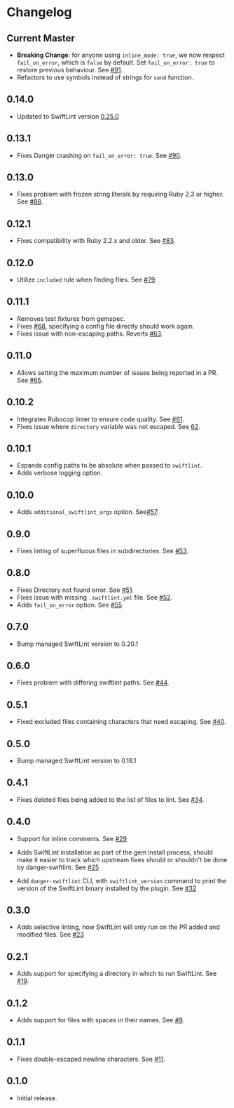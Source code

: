 # Changelog

## Current Master

- **Breaking Change**: for anyone using `inline_mode: true`, we now respect `fail_on_error`, which is `false` by default. Set `fail_on_error: true` to restore previous behaviour. See [#91](https://github.com/ashfurrow/danger-ruby-swiftlint/issues/91).
- Refactors to use symbols instead of strings for `send` function.

## 0.14.0

- Updated to SwiftLint version [0.25.0](https://github.com/realm/SwiftLint/releases/tag/0.25.0)

## 0.13.1

- Fixes Danger crashing on `fail_on_error: true`. See [#90](https://github.com/ashfurrow/danger-ruby-swiftlint/pull/90).

## 0.13.0

- Fixes problem with frozen string literals by requiring Ruby 2.3 or higher. See [#88](https://github.com/ashfurrow/danger-ruby-swiftlint/pull/88).

## 0.12.1

- Fixes compatibility with Ruby 2.2.x and older. See [#83](https://github.com/ashfurrow/danger-ruby-swiftlint/pull/83).

## 0.12.0

- Utilize `included` rule when finding files. See [#79](https://github.com/ashfurrow/danger-ruby-swiftlint/pull/79).

## 0.11.1

- Removes test fixtures from gemspec.
- Fixes [#68](https://github.com/ashfurrow/danger-ruby-swiftlint/issues/68), specifying a config file directly should work again.
- Fixes issue with non-escaping paths. Reverts [#63](https://github.com/ashfurrow/danger-ruby-swiftlint/pull/63).

## 0.11.0

- Allows setting the maximum number of issues being reported in a PR. See [#65](https://github.com/ashfurrow/danger-ruby-swiftlint/pull/65).

## 0.10.2

- Integrates Rubocop linter to ensure code quality. See [#61](https://github.com/ashfurrow/danger-ruby-swiftlint/pull/61).
- Fixes issue where `directory` variable was not escaped. See [62](https://github.com/ashfurrow/danger-ruby-swiftlint/issues/62).

## 0.10.1

- Expands config paths to be absolute when passed to `swiftlint`.
- Adds verbose logging option.

## 0.10.0

- Adds `additional_swiftlint_args` option. See[#57](https://github.com/ashfurrow/danger-ruby-swiftlint/issues/57).

## 0.9.0

- Fixes linting of superfluous files in subdirectories. See [#53](https://github.com/ashfurrow/danger-ruby-swiftlint/pull/53).

## 0.8.0

- Fixes Directory not found error. See [#51](https://github.com/ashfurrow/danger-ruby-swiftlint/pull/51).
- Fixes issue with missing `.swiftlint.yml` file. See [#52](https://github.com/ashfurrow/danger-ruby-swiftlint/pull/52).
- Adds `fail_on_error` option. See [#55](https://github.com/ashfurrow/danger-ruby-swiftlint/pull/55)

## 0.7.0

- Bump managed SwiftLint version to 0.20.1

## 0.6.0

- Fixes problem with differing swiftlint paths. See [#44](https://github.com/ashfurrow/danger-ruby-swiftlint/issues/44).

## 0.5.1

- Fixed excluded files containing characters that need escaping. See [#40](https://github.com/ashfurrow/danger-ruby-swiftlint/pull/40).

## 0.5.0

- Bump managed SwiftLint version to 0.18.1

## 0.4.1

- Fixes deleted files being added to the list of files to lint. See [#34](https://github.com/ashfurrow/danger-ruby-swiftlint/pull/34).

## 0.4.0

- Support for inline comments. See [#29](https://github.com/ashfurrow/danger-ruby-swiftlint/issues/28)

- Adds SwiftLint installation as part of the gem install process, should make
  it easier to track which upstream fixes should or shouldn't be done by
  danger-swiftlint. See [#25](https://github.com/ashfurrow/danger-ruby-swiftlint/issues/25)

- Add `danger-swiftlint` CLI, with `swiftlint_version` command to print the version of the SwiftLint binary installed by the plugin. See [#32](https://github.com/ashfurrow/danger-ruby-swiftlint/pull/32)

## 0.3.0

- Adds selective linting, now SwiftLint will only run on the PR added and modified files. See [#23](https://github.com/ashfurrow/danger-ruby-swiftlint/pull/23)

## 0.2.1

- Adds support for specifying a directory in which to run SwiftLint. See [#19](https://github.com/ashfurrow/danger-ruby-swiftlint/pull/19).

## 0.1.2

- Adds support for files with spaces in their names. See [#9](https://github.com/ashfurrow/danger-ruby-swiftlint/issues/9).

## 0.1.1

- Fixes double-escaped newline characters. See [#11](https://github.com/ashfurrow/danger-ruby-swiftlint/issues/11).

## 0.1.0

- Initial release.
